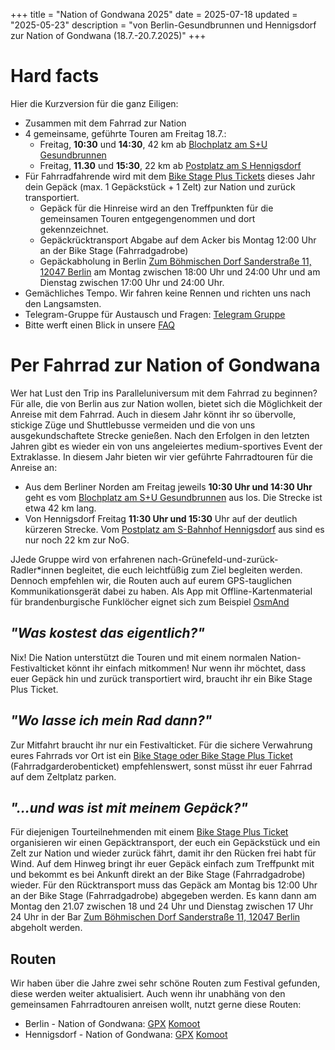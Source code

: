 +++
title = "Nation of Gondwana 2025"
date = 2025-07-18
updated = "2025-05-23"
description = "von Berlin-Gesundbrunnen und Hennigsdorf zur Nation of Gondwana (18.7.-20.7.2025)"
+++
# Hard facts
Hier die Kurzversion für die ganz Eiligen:
- Zusammen mit dem Fahrrad zur Nation
- 4 gemeinsame, geführte Touren am Freitag 18.7.:
    - Freitag, **10:30** und **14:30**, 42 km ab [Blochplatz am S+U Gesundbrunnen](https://www.openstreetmap.org/?mlat=52.54940&mlon=13.38590#map=19/52.54940/13.38590)
    - Freitag, **11.30** und **15:30**, 22 km ab [Postplatz am S Hennigsdorf](https://www.openstreetmap.org/?mlat=52.63762&mlon=13.20489#map=18/52.63762/13.20489)
- Für Fahrradfahrende wird mit dem  [Bike Stage Plus Tickets](https://www.tixforgigs.com/de-DE/Event/64625/nation-of-gondwana-2025-waldsee-bei-grunefeld-grunefeld-bei-schonwalde) dieses Jahr dein Gepäck (max. 1 Gepäckstück + 1 Zelt) zur Nation und zurück transportiert.
    - Gepäck für die Hinreise wird an den Treffpunkten für die gemeinsamen Touren entgegengenommen und dort gekennzeichnet.
    - Gepäckrücktransport Abgabe auf dem Acker bis Montag 12:00 Uhr an der Bike Stage (Fahrradgadrobe)
    - Gepäckabholung in Berlin [Zum Böhmischen Dorf Sanderstraße 11, 12047 Berlin](https://g.co/kgs/RsFappL) am Montag zwischen 18:00 Uhr und 24:00 Uhr und am Dienstag zwischen 17:00 Uhr und 24:00 Uhr.
- Gemächliches Tempo. Wir fahren keine Rennen und richten uns nach den Langsamsten.
- Telegram-Gruppe für Austausch und Fragen: [Telegram Gruppe](https://t.me/+XsqBDVuJKdsyMWUy)
- Bitte werft einen Blick in unsere [FAQ](/faq)

# Per Fahrrad zur Nation of Gondwana
Wer hat Lust den Trip ins Paralleluniversum mit dem Fahrrad zu beginnen? Für alle, die von Berlin aus zur Nation wollen, bietet sich die Möglichkeit der Anreise mit dem Fahrrad. Auch in diesem Jahr könnt ihr so übervolle, stickige Züge und Shuttlebusse vermeiden und die von uns ausgekundschaftete Strecke genießen.
Nach den Erfolgen in den letzten Jahren gibt es wieder ein von uns angeleiertes medium-sportives Event der Extraklasse. In diesem Jahr bieten wir vier geführte Fahrradtouren für die Anreise an:

- Aus dem Berliner Norden am Freitag jeweils **10:30 Uhr und 14:30 Uhr** geht es vom [Blochplatz am S+U Gesundbrunnen](https://www.openstreetmap.org/?mlat=52.54940&mlon=13.38590#map=19/52.54940/13.38590) aus los. Die Strecke ist etwa 42 km lang.
- Von Hennigsdorf Freitag **11:30 Uhr und 15:30** Uhr auf der deutlich kürzeren Strecke. Vom [Postplatz am S-Bahnhof Hennigsdorf](https://www.openstreetmap.org/?mlat=52.63762&mlon=13.20489#map=18/52.63762/13.20489) aus sind es nur noch 22 km zur NoG.

JJede Gruppe wird von erfahrenen nach-Grünefeld-und-zurück-Radler*innen begleitet, die euch leichtfüßig zum Ziel begleiten werden. Dennoch empfehlen wir, die Routen auch auf eurem GPS-tauglichen Kommunikationsgerät dabei zu haben. Als App mit Offline-Kartenmaterial für brandenburgische Funklöcher eignet sich zum Beispiel [OsmAnd](https://osmand.net/)

## _**"Was kostest das eigentlich?"**_  
Nix! Die Nation unterstützt die Touren und mit einem normalen Nation-Festivalticket könnt ihr einfach mitkommen! Nur wenn ihr möchtet, dass euer Gepäck hin und zurück transportiert wird, braucht ihr ein Bike Stage Plus Ticket.

## _**"Wo lasse ich mein Rad dann?"**_  
Zur Mitfahrt braucht ihr nur ein Festivalticket. Für die sichere Verwahrung eures Fahrrads vor Ort ist ein [Bike Stage oder Bike Stage Plus Ticket](https://www.tixforgigs.com/de-DE/Event/64625/nation-of-gondwana-2025-waldsee-bei-grunefeld-grunefeld-bei-schonwalde) (Fahrradgarderobenticket) empfehlenswert, sonst müsst ihr euer Fahrrad auf dem Zeltplatz parken.

## _**"...und was ist mit meinem Gepäck?"**_  
Für diejenigen Tourteilnehmenden mit einem  [Bike Stage Plus Ticket](https://www.tixforgigs.com/de-DE/Event/64625/nation-of-gondwana-2025-waldsee-bei-grunefeld-grunefeld-bei-schonwalde) organisieren wir einen Gepäcktransport, der euch ein Gepäckstück und ein Zelt zur Nation und wieder zurück fährt, damit ihr den Rücken frei habt für Wind.  Auf dem Hinweg bringt ihr euer Gepäck einfach zum Treffpunkt mit und bekommt es bei Ankunft direkt an der Bike Stage (Fahrradgadrobe) wieder. Für den Rücktransport muss das Gepäck am Montag bis 12:00 Uhr an der Bike Stage (Fahrradgadrobe) abgegeben werden. Es kann dann am Montag den 21.07 zwischen 18 und 24 Uhr und Dienstag zwischen 17 Uhr 24 Uhr in der Bar [Zum Böhmischen Dorf Sanderstraße 11, 12047 Berlin ](https://g.co/kgs/RsFappL) abgeholt werden.

## Routen
Wir haben über die Jahre zwei sehr schöne Routen zum Festival gefunden, diese werden weiter aktualisiert. Auch wenn ihr unabhäng von den gemeinsamen Fahrradtouren anreisen wollt, nutzt gerne diese Routen:
- Berlin - Nation of Gondwana: [GPX](/routes/nog/berlin-nog25.gpx) [Komoot](https://www.komoot.de/tour/411300513?share_token=aciq15fns0Rq2vZ6X0RawVUbwtjf9GdDD0o5OA4W4Zae0zkWZ7&ref=wtd)
- Hennigsdorf - Nation of Gondwana: [GPX](/routes/nog/hennigsdorf-nog25.gpx) [Komoot](https://www.komoot.de/tour/411302440?share_token=a1kX8DDfPKZkiTWpG3mDCfmOOAhfXs6VDJTtrF71WDLwOosw4f&ref=wtd)

